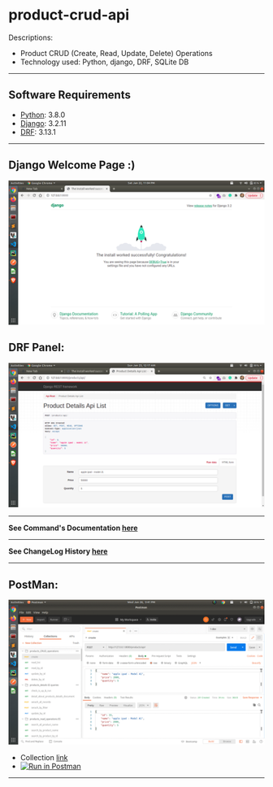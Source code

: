 # product-crud-api

Descriptions:
- Product CRUD (Create, Read, Update, Delete) Operations
- Technology used: Python, django, DRF, SQLite DB


---
## Software Requirements
- [Python](https://www.python.org/downloads/release/python-380/): 3.8.0
- [Django](https://docs.djangoproject.com/en/3.2/): 3.2.11
- [DRF](https://www.django-rest-framework.org/): 3.13.1


---
## Django Welcome Page :)
<kbd><img src="/readme_docs/imgs/screenshot_from_2022-01-22_23-04-14.png"></img></kbd>

## DRF Panel:
<kbd><img src="/readme_docs/imgs/screenshot_from_2022-01-23_00-17-34.png"></img></kbd>


---
**See Command's Documentation [here](readme_docs/DeveloperCommands.md)**

---
**See ChangeLog History [here](readme_docs/CHANGELOG.md)**

---
## PostMan:
<kbd><img src="/readme_docs/imgs/postman_api_collection.gif"></img></kbd>
- Collection [link](https://www.getpostman.com/collections/e70b95bb50e5002c88db)
- [![Run in Postman](https://run.pstmn.io/button.svg)](https://app.getpostman.com/run-collection/e70b95bb50e5002c88db)


---

